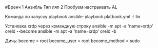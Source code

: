 #Бренч 1 Анзибль
Тяп ляп 2
Пробуем настраивать AL


Команда по запуску playbook
ansible-playbook platbook.yml -l lin

 
Установка xrdp через командную строку
ansible -m apt -a 'name=xrdp' oreld --become
ansible -m apt -a 'name=xrdp' oreld -b



Дичь:
become = root
become_user = root
become_method = sudo